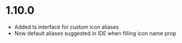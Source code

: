 # 1.10.0

- Added ts interface for custom icon aliases
- Now default aliases suggested in IDE when filling icon name prop